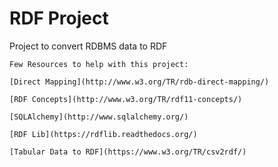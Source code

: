 # RDF Project

Project to convert RDBMS data to RDF

```
Few Resources to help with this project: 

[Direct Mapping](http://www.w3.org/TR/rdb-direct-mapping/)

[RDF Concepts](http://www.w3.org/TR/rdf11-concepts/)

[SQLAlchemy](http://www.sqlalchemy.org/)

[RDF Lib](https://rdflib.readthedocs.org/)

[Tabular Data to RDF](https://www.w3.org/TR/csv2rdf/)

```